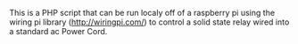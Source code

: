 This is a PHP script that can be run localy off of a raspberry pi using the wiring pi library (http://wiringpi.com/) to control a 
solid state relay wired into a standard ac Power Cord.
